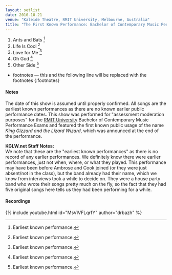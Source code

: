 ```yaml
---
layout: setlist
date: 2010-10-21
venue: "Kaleide Theatre, RMIT University, Melbourne, Australia"
title: "The First Known Performance: Bachelor of Contemporary Music Performance Exams"
---
```



1. Ants and Bats [^1]
2. Life Is Cool [^1]
3. Love for Me [^1]
4. Oh God [^1]
5. Other Side [^1]

[^1]: Earliest known performance.
* footnotes — this and the following line will be replaced with the footnotes
{:footnotes}

#### Notes

The date of this show is assumed until properly confirmed. All songs are the earliest known performances as there are no known earlier public performance dates. This show was performed for "assessment moderation purposes" for the [RMIT University](https://www.rmit.edu.au) Bachelor of Contemporary Music Performance Exams and featured the first known public usage of the name _King Gizzard and the Lizard Wizard_, which was announced at the end of the performance.

**KGLW.net Staff Notes:**  
We note that these are the "earliest known performances" as there is no record of any earlier performances. We definitely know there were earlier performances, just not when, where, or what they played. This performance may have been before Ambrose and Cook joined (or they were just absent/not in the class), but the band already had their name, which we know from interviews took a while to decide on. They were a house party band who wrote their songs pretty much on the fly, so the fact that they had five original songs here tells us they had been performing for a while.


#### Recordings

{% include youtube.html id="MsVIVFLqrfY" author="drbazh" %}

